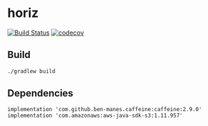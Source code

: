 # horiz

[![Build Status](https://travis-ci.com/shzlw/horiz.svg?branch=main)](https://travis-ci.com/shzlw/horiz)
[![codecov](https://codecov.io/gh/shzlw/horiz/branch/main/graph/badge.svg)](https://codecov.io/gh/shzlw/horiz)

## Build
```sh
./gradlew build
```
## Dependencies
```
implementation 'com.github.ben-manes.caffeine:caffeine:2.9.0'
implementation 'com.amazonaws:aws-java-sdk-s3:1.11.957'
```